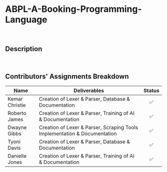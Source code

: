 # ABPL-A-Booking-Programming-Language

<br>

## Description

<br>

## Contributors' Assignments Breakdown

| Name           | Deliverables                                                                 | Status |
|----------------|------------------------------------------------------------------------------|:------:|
| Kemar Christie | Creation of Lexer & Parser, Database & Documentation                         |   ✅   |
| Roberto James  | Creation of Lexer & Parser, Training of AI & Documentation                   |   ✅   |
| Dwayne Gibbs   | Creation of Lexer & Parser, Scraping Tools Implementation & Documentation    |   ✅   |
| Tyoni Davis    | Creation of Lexer & Parser, Database & Documentation                         |   ✅   |
| Danielle Jones | Creation of Lexer & Parser, Training of AI & Documentation                   |   ✅   |